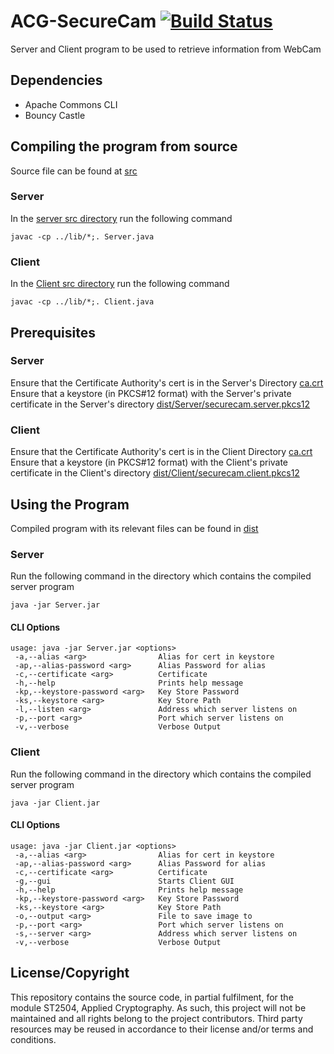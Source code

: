 # ACG-SecureCam [![Build Status](https://travis-ci.com/Infinitide/ACG-SecureCam.svg?token=VjEYc68MUWgPSpWqgDNV&branch=master)](https://travis-ci.com/Infinitide/ACG-SecureCam)

Server and Client program to be used to retrieve information from WebCam

## Dependencies
- Apache Commons CLI
- Bouncy Castle

## Compiling the program from source
Source file can be found at [src](src)

### Server
In the [server src directory](src/Server) run the following command
```
javac -cp ../lib/*;. Server.java
```

### Client
In the [Client src directory](src/Client) run the following command
```
javac -cp ../lib/*;. Client.java
```

## Prerequisites

### Server
Ensure that the Certificate Authority's cert is in the Server's Directory [ca.crt](dist/Server/ca.crt)
Ensure that a keystore (in PKCS#12 format) with the Server's private certificate in the Server's directory [dist/Server/securecam.server.pkcs12](dist/Server/securecam.server.pkcs12)

### Client
Ensure that the Certificate Authority's cert is in the Client Directory [ca.crt](dist/Client/ca.crt)
Ensure that a keystore (in PKCS#12 format) with the Client's private certificate in the Client's directory [dist/Client/securecam.client.pkcs12](dist/Client/securecam.client.pkcs12)

## Using the Program
Compiled program with its relevant files can be found in [dist](dist)

### Server
Run the following command in the directory which contains the compiled server program
```
java -jar Server.jar
```

#### CLI Options

```
usage: java -jar Server.jar <options>
 -a,--alias <arg>                Alias for cert in keystore
 -ap,--alias-password <arg>      Alias Password for alias
 -c,--certificate <arg>          Certificate
 -h,--help                       Prints help message
 -kp,--keystore-password <arg>   Key Store Password
 -ks,--keystore <arg>            Key Store Path
 -l,--listen <arg>               Address which server listens on
 -p,--port <arg>                 Port which server listens on
 -v,--verbose                    Verbose Output
```

### Client
Run the following command in the directory which contains the compiled server program
```
java -jar Client.jar
```

#### CLI Options
```
usage: java -jar Client.jar <options>
 -a,--alias <arg>                Alias for cert in keystore
 -ap,--alias-password <arg>      Alias Password for alias
 -c,--certificate <arg>          Certificate
 -g,--gui                        Starts Client GUI
 -h,--help                       Prints help message
 -kp,--keystore-password <arg>   Key Store Password
 -ks,--keystore <arg>            Key Store Path
 -o,--output <arg>               File to save image to
 -p,--port <arg>                 Port which server listens on
 -s,--server <arg>               Address which server listens on
 -v,--verbose                    Verbose Output
```

## License/Copyright
This repository contains the source code, in partial fulfilment, for the module ST2504, Applied Cryptography.
As such, this project will not be maintained and all rights belong to the project contributors.
Third party resources may be reused in accordance to their license and/or terms and conditions.
